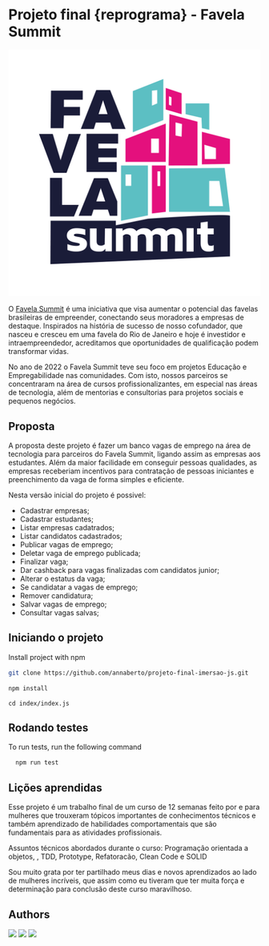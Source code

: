 # Projeto final {reprograma} - Favela Summit

<div align="center">
  <img src="img/favela-summit.png" alt="favela summit"/>
</div>

<p align="justify">
  
O [Favela Summit](https://favelasummit.com/index) é uma iniciativa que visa aumentar o potencial das favelas brasileiras de empreender, conectando seus moradores a empresas de destaque. Inspirados na história de sucesso de nosso cofundador, que nasceu e cresceu em uma favela do Rio de Janeiro e hoje é investidor e intraempreendedor, acreditamos que oportunidades de qualificação podem transformar vidas.

No ano de 2022 o Favela Summit teve seu foco em projetos Educação e Empregabilidade nas comunidades. Com isto, nossos parceiros se concentraram na área de cursos profissionalizantes, em especial nas áreas de tecnologia, além de mentorias e consultorias para projetos sociais e pequenos negócios.

  </p>
  
## Proposta
A proposta deste projeto é fazer um banco vagas de emprego na área de tecnologia para parceiros do Favela Summit, ligando assim as empresas aos estudantes.  Além da maior facilidade em conseguir pessoas qualidades, as empresas receberiam incentivos para contratação de pessoas iniciantes e preenchimento da vaga de forma simples e eficiente.

Nesta versão inicial do projeto é possivel:
- Cadastrar empresas;
- Cadastrar estudantes;
- Listar empresas cadatrados;
- Listar candidatos cadastrados;
- Publicar vagas de emprego;
- Deletar vaga de emprego publicada;
- Finalizar vaga;
- Dar cashback para vagas finalizadas com candidatos junior;
- Alterar o estatus da vaga;
- Se candidatar a vagas de emprego;
- Remover candidatura;
- Salvar vagas de emprego;
- Consultar vagas salvas;


## Iniciando o projeto

Install project with npm

```bash
git clone https://github.com/annaberto/projeto-final-imersao-js.git
```

```
npm install
```

```
cd index/index.js
```

## Rodando testes

To run tests, run the following command

```bash
  npm run test
```

## Lições aprendidas

Esse projeto é um trabalho final de um curso de 12 semanas feito por e para mulheres que trouxeram tópicos importantes de conhecimentos técnicos e também aprendizado de habilidades comportamentais que são fundamentais para as atividades profissionais.

Assuntos técnicos abordados durante o curso: Programação orientada a objetos, , TDD, Prototype, Refatoracão, Clean Code e SOLID

Sou muito grata por ter partilhado meus dias e novos aprendizados ao lado de mulheres incríveis, que assim como eu tiveram que ter muita força e determinação para conclusão deste curso maravilhoso. 

## Authors

<div> 
  <a href="https://www.linkedin.com/in/annaberto" target="_blank"><img src="https://img.shields.io/badge/-LinkedIn-%230077B5?style=for-the-badge&logo=linkedin&logoColor=white" target="_blank"></a>   
  <a href = "https://github.com/annaberto"><img src="https://img.shields.io/badge/GitHub-black?style=for-the-badge&logo=github&logoColor=white" target="_blank"></a>
  <a href = "mailto:raphaelaberto@gmail.com"><img src="https://img.shields.io/badge/Gmail-D14836?style=for-the-badge&logo=gmail&logoColor=white" target="_blank"></a>

 
